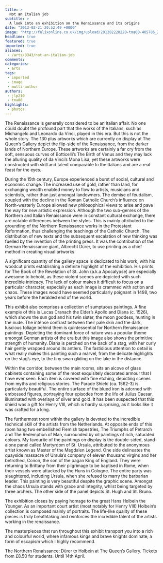 ```yaml
---
title: >
  Not an Italian job
subtitle: >
  A look into an exhibition on the Renaissance and its origins
date: "2013-02-21 20:52:49 +0000"
image: "http://felixonline.co.uk/img/upload/201302220228-tna08-405786_256248_ori_0_0.jpg"
headline: true
featured: true
imported: true
aliases:
 - /arts/3343/not-an-italian-job
comments:
categories:
 - arts
tags:
 - imported
 - image
 - multi-author
authors:
 - jlp210
 - tna08
highlights:
 - photos
---
```


The Renaissance is generally considered to be an Italian affair. No one could doubt the profound part that the works of the Italians, such as Michangelo and Leonardo da Vinci, played in this era. But this is not the whole story. The 130 plus artworks which are currently on display at The Queen’s Gallery depict the flip-side of the Renaissance, from the darker lands of Northern Europe. These artworks are certainly a far cry from the soft, sensuous curves of Botticelli’s The Birth of Venus and they may lack the alluring quality of da Vinci’s Mona Lisa, yet these artworks were constructed with skill and talent comparable to the Italians and are a real feast for the eyes.

During the 15th century, Europe experienced a burst of social, cultural and economic change. The increased use of gold, rather than land, for exchanging wealth enabled money to flow to artists, musicians and scientists, rather than just amongst landowners. The demise of feudalism, coupled with the decline in the Roman Catholic Church’s influence on North-westerly Europe allowed new philosophical views to arise and pave the way for new artistic expression. Although the two sub-genres of the Northern and Italian Renaissance were in constant cultural exchange, there are notable differences between the styles. This is mainly attributed to the grounding of the Northern Renaissance works in the Protestant Reformation, thus challenging the teachings of the Catholic Church. The distribution of new texts and the subsequent escalation of new thinking was fuelled by the invention of the printing press. It was the contribution of the German Renaissance giant, Albrecht Dürer, to use printing as a chief method in creating visual artworks.

A significant quantity of the gallery space is dedicated to his work, with his woodcut prints establishing a definite highlight of the exhibition. His prints for The Book of the Revelation of St. John (a.k.a Apocalypse) are especially awesome to behold, as these violent scenes are depicted with such incredible intricacy. The lack of colour makes it difficult to focus on a particular character, especially as each image is crammed with action and chaos. These images would have seemed particularly poignant in 1498, two years before the heralded end of the world.

This exhibit also comprises a collection of sumptuous paintings. A fine example of this is Lucas Cranach the Elder’s Apollo and Diana (c. 1526), which shows the sun god and his twin sister, the moon goddess, hunting in the nude. The intense contrast between their pale skin and the dark, luscious foliage behind them is quintessential for Northern Renaissance paintings. Depicting the dominant force of nature was a popular theme amongst German artists of the era but this image also shows the primitive strength of humanity. Diana is perched on the back of a stag, with her curly hair gently wrapped around its antlers. The fastidious attention to detail is what really makes this painting such a marvel, from the delicate highlights on the stag’s eye, to the tiny swan gliding on the lake in the distance.

Within the corridor, between the main rooms, sits an alcove of glass cabinets containing some of the most exquisitely decorated armour that I have ever seen. Each item is covered with fine etching, depicting scenes from myths and religious stories. The Parade Shield (ca. 1562-3) is particularly beautiful. The entire surface of the blued iron is adorned with embossed figures, portraying four episodes from the life of Julius Caesar, illuminated with overlays of silver and gold. It has been suspected that this shield was a gift for Henry VIII, which is hardly surprising, as it looks like it was crafted for a king.

The furthermost room within the gallery is devoted to the incredible technical skill of the artists from the Netherlands. At opposite ends of this room hang two embellished Flemish tapestries, The Triumphs of Petrarch and The Redemption of Man, surrounded by oil paintings of rich, saturated colours. My favourite of the paintings on display is the double-sided, stand-alone panel called Martyrdom of St. Ursula, attributed to the anonymous artist known as Master of the Magdalen Legend. One side delineates the quayside massacre of Ursula’s company of eleven thousand virgins and her betrothed, Conon, the son of the pagan King of England. They were returning to Brittany from their pilgrimage to be baptised in Rome, when their vessels were attacked by the Huns in Cologne. The entire party was slaughtered, including Ursula, when she refused to marry the barbarian leader. This painting is very beautiful despite the graphic scene. Amongst the chaos Ursula stands with grace and integrity, whilst being targeted by three archers. The other side of the panel depicts St. Hugh and St. Bruno.

The exhibition closes by paying homage to the great Hans Holbein the Younger. As an important court artist (most notably for Henry VIII) Holbein’s collection is composed mainly of portraits. The life-like quality of these pieces is truly breathtaking and reinforces the incredible talent of the artists working in the renaissance.

The masterpieces that run throughout this exhibit transport you into a rich and colourful world, where infamous kings and brave knights dominate; a form of escapism which I highly recommend.

The Northern Renaissance: Dürer to Holbein at The Queen’s Gallery. Tickets from £8.50 for students. Until 14th April.

